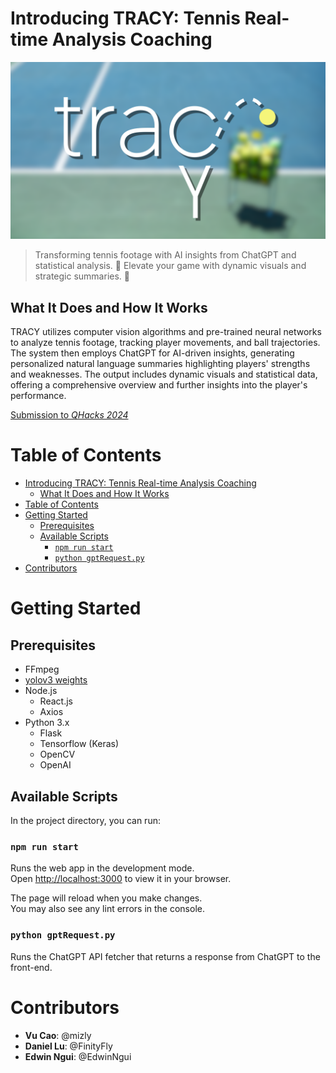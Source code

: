 # Introducing TRACY: Tennis Real-time Analysis Coaching

![tracy_thumbnail](https://raw.githubusercontent.com/EdwinNgui/QHacks2024/main/qhacks/src/Resources/tracey_thumbnail_v2_00000.png)

>Transforming tennis footage with AI insights from ChatGPT and statistical analysis. 🎾
Elevate your game with dynamic visuals and strategic summaries. 🚀

## What It Does and How It Works
TRACY utilizes computer vision algorithms and pre-trained neural networks to analyze tennis footage, tracking player movements, and ball trajectories. The system then employs ChatGPT for AI-driven insights, generating personalized natural language summaries highlighting players' strengths and weaknesses. The output includes dynamic visuals and statistical data, offering a comprehensive overview and further insights into the player's performance.

[Submission to *QHacks 2024*](https://devpost.com/software/tracy-dm41vu)

# Table of Contents
- [Introducing TRACY: Tennis Real-time Analysis Coaching](#introducing-tracy-tennis-real-time-analysis-coaching)
  - [What It Does and How It Works](#what-it-does-and-how-it-works)
- [Table of Contents](#table-of-contents)
- [Getting Started](#getting-started)
  - [Prerequisites](#prerequisites)
  - [Available Scripts](#available-scripts)
    - [`npm run start`](#npm-run-start)
    - [`python gptRequest.py`](#python-gptrequestpy)
- [Contributors](#contributors)


# Getting Started

## Prerequisites
- FFmpeg
- [yolov3 weights](https://pjreddie.com/media/files/yolov3.weights)
- Node.js
  - React.js
  - Axios
- Python 3.x
  - Flask
  - Tensorflow (Keras)
  - OpenCV
  - OpenAI

## Available Scripts

In the project directory, you can run:

### `npm run start`

Runs the web app in the development mode.\
Open [http://localhost:3000](http://localhost:3000) to view it in your browser.

The page will reload when you make changes.\
You may also see any lint errors in the console.

### `python gptRequest.py`

Runs the ChatGPT API fetcher that returns a response from ChatGPT to the front-end.


# Contributors
- **Vu Cao**: @mizly
- **Daniel Lu**: @FinityFly
- **Edwin Ngui**: @EdwinNgui
